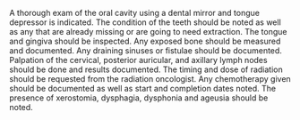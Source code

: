 A thorough exam of the oral cavity using a dental mirror and tongue depressor is indicated. The condition of the teeth should be noted as well as any that are already missing or are going to need extraction. The tongue and gingiva should be inspected. Any exposed bone should be measured and documented. Any draining sinuses or fistulae should be documented. Palpation of the cervical, posterior auricular, and axillary lymph nodes should be done and results documented. The timing and dose of radiation should be requested from the radiation oncologist. Any chemotherapy given should be documented as well as start and completion dates noted. The presence of xerostomia, dysphagia, dysphonia and ageusia should be noted.